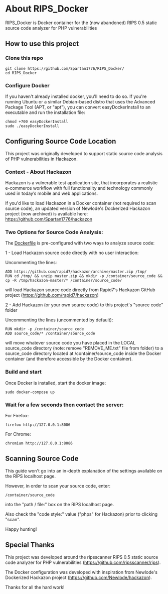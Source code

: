 # About RIPS_Docker
RIPS_Docker is Docker container for the (now abandoned) RIPS 0.5 static source code analyzer for PHP vulnerabilities

## How to use this project 

### Clone this repo 
```shell
git clone https://github.com/Spartan1776/RIPS_Docker/
cd RIPS_Docker
```

### Configure Docker
If you haven't already installed docker, you'll need to do so. If you're running Ubuntu or a similar Debian-based distro that uses the Advanced Package Tool (APT, or "apt"), you can convert easyDockerInstall to an executable and run the installation file:
```shell
chmod +700 easyDockerInstall
sudo ./easyDockerInstall
```

## Configuring Source Code Location
This project was originally developed to support static source code analysis of PHP vulnerabilities in Hackazon.

### Context - About Hackazon
Hackazon is a vulnerable test application site, that incorporates a realistic e-commerce workflow with full functionality and technology commonly used in today’s mobile and web applications.

If you'd like to load Hackazon in a Docker container (not required to scan source code), an updated version of Newlode's Dockerized Hackazon project (now archived) is available here: https://github.com/Spartan1776/hackazon

### Two Options for Source Code Analysis:
The [Dockerfile](https://github.com/Spartan1776/RIPS_Docker/blob/master/Dockerfile) is pre-configured with two ways to analyze source code:

1 - Load Hackazon source code directly with no user interaction:

Uncommenting the lines:
```shell
ADD https://github.com/rapid7/hackazon/archive/master.zip /tmp/
RUN cd /tmp/ && unzip master.zip && mkdir -p /container/source_code && cp -R /tmp/hackazon-master/* /container/source_code/
```
will load Hackazon source code directly from Rapid7's Hackazon GitHub project (https://github.com/rapid7/hackazon)



2 - Add Hackazon (or your own source code) to this project's "source code" folder

Uncommenting the lines (uncommented by default):
```shell
RUN mkdir -p /container/source_code
ADD source_code/* /container/source_code
```
will move whatever source code you have placed in the LOCAL source_code directory (note: remove "REMOVE_ME.txt" file from folder) to a source_code directory located at /container/source_code inside the Docker container (and therefore accessible by the Docker container).

### Build and start
Once Docker is installed, start the docker image:
```shell
sudo docker-compose up
```

### Wait for a few seconds then contact the server:
For Firefox:
```shell
firefox http://127.0.0.1:8086
```
For Chrome:
```shell
chromium http://127.0.0.1:8086
```

## Scanning Source Code
This guide won't go into an in-depth explanation of the settings available on the RIPS localhost page.

However, in order to scan your source code, enter:
```shell
/container/source_code
```
into the "path / file:" box on the RIPS localhost page.

Also check the "code style:" value ("phps" for Hackazon) prior to clicking "scan".

Happy hunting!

## Special Thanks
This project was developed around the ripsscanner RIPS 0.5 static source code analyzer for PHP vulnerabilities (https://github.com/ripsscanner/rips).

The Docker configuration was developed with inspiration from Newlode's Dockerized Hackazon project (https://github.com/Newlode/hackazon).

Thanks for all the hard work!
